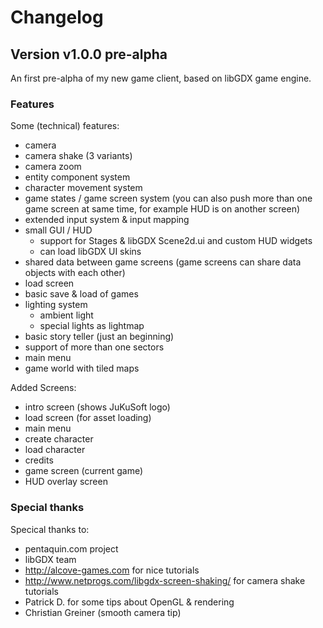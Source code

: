 # Changelog

## Version v1.0.0 pre-alpha

An first pre-alpha of my new game client, based on libGDX game engine.

### Features

Some (technical) features:
  - camera
  - camera shake (3 variants)
  - camera zoom
  - entity component system
  - character movement system
  - game states / game screen system (you can also push more than one game screen at same time, for example HUD is on another screen)
  - extended input system & input mapping
  - small GUI / HUD
    * support for Stages & libGDX Scene2d.ui and custom HUD widgets
    * can load libGDX UI skins
  - shared data between game screens (game screens can share data objects with each other)
  - load screen
  - basic save & load of games
  - lighting system
    * ambient light
    * special lights as lightmap
  - basic story teller (just an beginning)
  - support of more than one sectors
  - main menu
  - game world with tiled maps

Added Screens:
  - intro screen (shows JuKuSoft logo)
  - load screen (for asset loading)
  - main menu
  - create character
  - load character
  - credits
  - game screen (current game)
  - HUD overlay screen

### Special thanks

Specical thanks to:
 - pentaquin.com project
 - libGDX team
 - http://alcove-games.com for nice tutorials
 - http://www.netprogs.com/libgdx-screen-shaking/ for camera shake tutorials
 - Patrick D. for some tips about OpenGL & rendering
 - Christian Greiner (smooth camera tip)